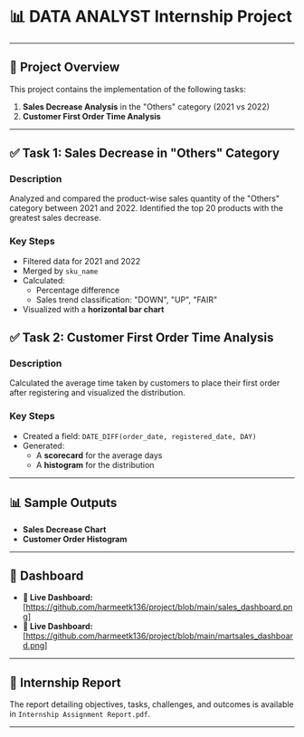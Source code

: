 # 📊 DATA ANALYST Internship Project 

---
## 📝 Project Overview

This project contains the implementation of the following tasks:

1. **Sales Decrease Analysis** in the "Others" category (2021 vs 2022)
2. **Customer First Order Time Analysis**

---

## ✅ Task 1: Sales Decrease in "Others" Category

### Description

Analyzed and compared the product-wise sales quantity of the "Others" category between 2021 and 2022. Identified the top 20 products with the greatest sales decrease.

### Key Steps

- Filtered data for 2021 and 2022
- Merged by `sku_name`
- Calculated:
  - Percentage difference
  - Sales trend classification: "DOWN", "UP", "FAIR"
- Visualized with a **horizontal bar chart**

## ✅ Task 2: Customer First Order Time Analysis

### Description

Calculated the average time taken by customers to place their first order after registering and visualized the distribution.

### Key Steps

- Created a field: `DATE_DIFF(order_date, registered_date, DAY)`
- Generated:
  - A **scorecard** for the average days
  - A **histogram** for the distribution

---

## 📊 Sample Outputs

- **Sales Decrease Chart** 
- **Customer Order Histogram** 

---
## 🚀 Dashboard
- **🔗 Live Dashboard:** [https://github.com/harmeetk136/project/blob/main/sales_dashboard.png]
- **🔗 Live Dashboard:** [https://github.com/harmeetk136/project/blob/main/martsales_dashboard.png]

---

## 📄 Internship Report

The report detailing objectives, tasks, challenges, and outcomes is available in `Internship Assignment Report.pdf`.

---

